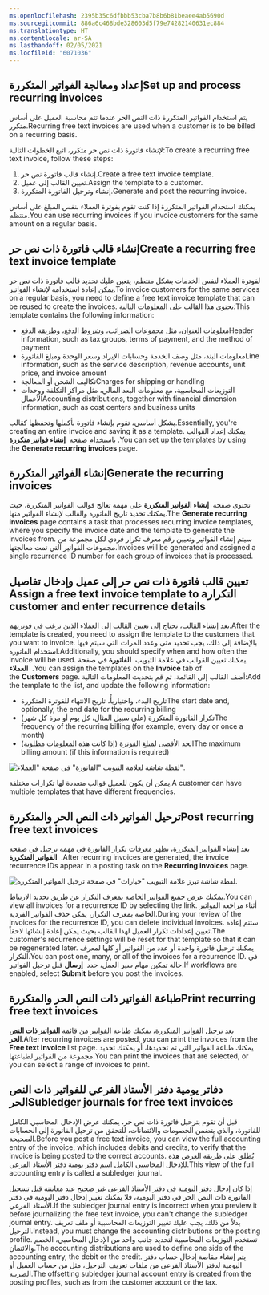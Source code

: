 ```yaml
---
ms.openlocfilehash: 2395b35c6dfbbb53cba7b8b6b81beaee4ab5690d
ms.sourcegitcommit: 886a6c468bde328603d5f79e74282140631ec884
ms.translationtype: HT
ms.contentlocale: ar-SA
ms.lasthandoff: 02/05/2021
ms.locfileid: "6071036"
---
```

## <a name="set-up-and-process-recurring-invoices"></a><span data-ttu-id="0d7d7-101">إعداد ومعالجة الفواتير المتكررة</span><span class="sxs-lookup"><span data-stu-id="0d7d7-101">Set up and process recurring invoices</span></span> 

<span data-ttu-id="0d7d7-102">يتم استخدام الفواتير المتكررة ذات النص الحر عندما تتم محاسبة العميل على أساس متكرر.</span><span class="sxs-lookup"><span data-stu-id="0d7d7-102">Recurring free text invoices are used when a customer is to be billed on a recurring basis.</span></span>

<span data-ttu-id="0d7d7-103">لإنشاء فاتورة ذات نص حر متكرر، اتبع الخطوات التالية:</span><span class="sxs-lookup"><span data-stu-id="0d7d7-103">To create a recurring free text invoice, follow these steps:</span></span>

1.  <span data-ttu-id="0d7d7-104">إنشاء قالب فاتورة نص حر.</span><span class="sxs-lookup"><span data-stu-id="0d7d7-104">Create a free text invoice template.</span></span>
2.  <span data-ttu-id="0d7d7-105">تعيين القالب إلى عميل.</span><span class="sxs-lookup"><span data-stu-id="0d7d7-105">Assign the template to a customer.</span></span>
3.  <span data-ttu-id="0d7d7-106">إنشاء وترحيل الفاتورة المتكررة.</span><span class="sxs-lookup"><span data-stu-id="0d7d7-106">Generate and post the recurring invoice.</span></span>

<span data-ttu-id="0d7d7-107">يمكنك استخدام الفواتير المتكررة إذا كنت تقوم بفوترة العملاء بنفس المبلغ على أساس منتظم.</span><span class="sxs-lookup"><span data-stu-id="0d7d7-107">You can use recurring invoices if you invoice customers for the same amount on a regular basis.</span></span>

## <a name="create-a-recurring-free-text-invoice-template"></a><span data-ttu-id="0d7d7-108">إنشاء قالب فاتورة ذات نص حر</span><span class="sxs-lookup"><span data-stu-id="0d7d7-108">Create a recurring free text invoice template</span></span>

<span data-ttu-id="0d7d7-109">لفوترة العملاء لنفس الخدمات بشكل منتظم، يتعين عليك تحديد قالب فاتورة ذات نص حر يمكن إعادة استخدامه لإنشاء الفواتير.</span><span class="sxs-lookup"><span data-stu-id="0d7d7-109">To invoice customers for the same services on a regular basis, you need to define a free text invoice template that can be reused to create the invoices.</span></span> <span data-ttu-id="0d7d7-110">يحتوي هذا القالب على المعلومات التالية:</span><span class="sxs-lookup"><span data-stu-id="0d7d7-110">This template contains the following information:</span></span>

-   <span data-ttu-id="0d7d7-111">معلومات العنوان، مثل مجموعات الضرائب، وشروط الدفع، وطريقة الدفع</span><span class="sxs-lookup"><span data-stu-id="0d7d7-111">Header information, such as tax groups, terms of payment, and the method of payment</span></span>
-   <span data-ttu-id="0d7d7-112">معلومات البند، مثل وصف الخدمة وحسابات الإيراد وسعر الوحدة ومبلغ الفاتورة</span><span class="sxs-lookup"><span data-stu-id="0d7d7-112">Line information, such as the service description, revenue accounts, unit price, and invoice amount</span></span>
-   <span data-ttu-id="0d7d7-113">تكاليف الشحن أو المعالجة</span><span class="sxs-lookup"><span data-stu-id="0d7d7-113">Charges for shipping or handling</span></span>
-   <span data-ttu-id="0d7d7-114">التوزيعات المحاسبية، مع معلومات البعد المالي، مثل مراكز التكلفة ووحدات الأعمال</span><span class="sxs-lookup"><span data-stu-id="0d7d7-114">Accounting distributions, together with financial dimension information, such as cost centers and business units</span></span>


<span data-ttu-id="0d7d7-115">بشكل أساسي، تقوم بإنشاء فاتورة بأكملها وتحفظها كقالب.</span><span class="sxs-lookup"><span data-stu-id="0d7d7-115">Essentially, you're creating an entire invoice and saving it as a template.</span></span> <span data-ttu-id="0d7d7-116">يمكنك إعداد القوالب باستخدام صفحة  **إنشاء فواتير متكررة** .</span><span class="sxs-lookup"><span data-stu-id="0d7d7-116">You can set up the templates by using the **Generate recurring invoices** page.</span></span>

## <a name="generate-the-recurring-invoices"></a><span data-ttu-id="0d7d7-117">إنشاء الفواتير المتكررة</span><span class="sxs-lookup"><span data-stu-id="0d7d7-117">Generate the recurring invoices</span></span>

<span data-ttu-id="0d7d7-118">تحتوي صفحة  **إنشاء الفواتير المتكررة** على مهمة تعالج قوالب الفواتير المتكررة، حيث يمكنك تحديد تاريخ الفاتورة والقالب لإنشاء الفواتير منها.</span><span class="sxs-lookup"><span data-stu-id="0d7d7-118">The **Generate recurring invoices** page contains a task that processes recurring invoice templates, where you specify the invoice date and the template to generate the invoices from.</span></span> <span data-ttu-id="0d7d7-119">سيتم إنشاء الفواتير وتعيين رقم معرف تكرار فردي لكل مجموعة من مجموعات الفواتير التي تمت معالجتها.</span><span class="sxs-lookup"><span data-stu-id="0d7d7-119">Invoices will be generated and assigned a single recurrence ID number for each group of invoices that is processed.</span></span>

## <a name="assign-a-free-text-invoice-template-to-a-customer-and-enter-recurrence-details"></a><span data-ttu-id="0d7d7-120">‏‫تعيين قالب فاتورة ذات نص حر إلى عميل وإدخال تفاصيل التكرار</span><span class="sxs-lookup"><span data-stu-id="0d7d7-120">Assign a free text invoice template to a customer and enter recurrence details</span></span>

<span data-ttu-id="0d7d7-121">بعد إنشاء القالب، تحتاج إلى تعيين القالب إلى العملاء الذين ترغب في فوترتهم.</span><span class="sxs-lookup"><span data-stu-id="0d7d7-121">After the template is created, you need to assign the template to the customers that you want to invoice.</span></span> <span data-ttu-id="0d7d7-122">بالإضافة إلى ذلك، يجب تحديد متى وعدد المرات التي سيتم فيها استخدام الفاتورة.</span><span class="sxs-lookup"><span data-stu-id="0d7d7-122">Additionally, you should specify when and how often the invoice will be used.</span></span> <span data-ttu-id="0d7d7-123">يمكنك تعيين القوالب في علامة التبويب  **الفاتورة** في صفحة  **العملاء** .</span><span class="sxs-lookup"><span data-stu-id="0d7d7-123">You can assign the templates on the **Invoice** tab of the **Customers** page.</span></span> <span data-ttu-id="0d7d7-124">أضف القالب إلى القائمة، ثم قم بتحديث المعلومات التالية:</span><span class="sxs-lookup"><span data-stu-id="0d7d7-124">Add the template to the list, and update the following information:</span></span>

-   <span data-ttu-id="0d7d7-125">تاريخ البدء، واختياريأً، تاريخ الانتهاء للفوترة المتكررة</span><span class="sxs-lookup"><span data-stu-id="0d7d7-125">The start date and, optionally, the end date for the recurring billing</span></span>
-   <span data-ttu-id="0d7d7-126">تكرار الفاتورة المتكررة (على سبيل المثال، كل يوم أو مرة كل شهر)</span><span class="sxs-lookup"><span data-stu-id="0d7d7-126">The frequency of the recurring billing (for example, every day or once a month)</span></span>
-   <span data-ttu-id="0d7d7-127">الحد الأقصى لمبلغ الفوترة (إذا كانت هذه المعلومات مطلوبة)</span><span class="sxs-lookup"><span data-stu-id="0d7d7-127">The maximum billing amount (if this information is required)</span></span>

![لقطة شاشة لعلامة التبويب "الفاتورة" في صفحة "العملاء".](../media/customers-invoice-tab.png)

<span data-ttu-id="0d7d7-129">يمكن أن يكون للعميل قوالب متعددة لها تكرارات مختلفة.</span><span class="sxs-lookup"><span data-stu-id="0d7d7-129">A customer can have multiple templates that have different frequencies.</span></span>

## <a name="post-recurring-free-text-invoices"></a><span data-ttu-id="0d7d7-130">ترحيل الفواتير ذات النص الحر والمتكررة</span><span class="sxs-lookup"><span data-stu-id="0d7d7-130">Post recurring free text invoices</span></span>

<span data-ttu-id="0d7d7-131">بعد إنشاء الفواتير المتكررة، تظهر معرفات تكرار الفاتورة في مهمة ترحيل في صفحة  **الفواتير المتكررة** .</span><span class="sxs-lookup"><span data-stu-id="0d7d7-131">After recurring invoices are generated, the invoice recurrence IDs appear in a posting task on the **Recurring invoices** page.</span></span>

![لقطة شاشة تبرز علامة التبويب "خيارات" في صفحة ترحيل الفواتير المتكررة.](../media/post-recurring-invoices.png)

<span data-ttu-id="0d7d7-133">يمكنك عرض جميع الفواتير الخاصة بمعرف التكرار عن طريق تحديد الارتباط.</span><span class="sxs-lookup"><span data-stu-id="0d7d7-133">You can view all invoices for a recurrence ID by selecting the link.</span></span>
<span data-ttu-id="0d7d7-134">أثناء مراجعه الفواتير الخاصة بمعرف التكرار، يمكن حذف الفواتير الفردية.</span><span class="sxs-lookup"><span data-stu-id="0d7d7-134">During your review of the invoices for the recurrence ID, you can delete individual invoices.</span></span> <span data-ttu-id="0d7d7-135">ستتم إعادة تعيين إعدادات تكرار العميل لهذا القالب بحيث يمكن إعادة إنشائها لاحقاً.</span><span class="sxs-lookup"><span data-stu-id="0d7d7-135">The customer's recurrence settings will be reset for that template so that it can be regenerated later.</span></span> <span data-ttu-id="0d7d7-136">يمكنك ترحيل فاتورة واحدة أو عدد من الفواتير أو كلها لمعرف التكرار.</span><span class="sxs-lookup"><span data-stu-id="0d7d7-136">You can post one, many, or all of the invoices for a recurrence ID.</span></span> <span data-ttu-id="0d7d7-137">في حالة تمكين مهام سير العمل، حدد  **إرسال** قبل ترحيل الفواتير.</span><span class="sxs-lookup"><span data-stu-id="0d7d7-137">If workflows are enabled, select **Submit** before you post the invoices.</span></span>

## <a name="print-recurring-free-text-invoices"></a><span data-ttu-id="0d7d7-138">طباعة الفواتير ذات النص الحر والمتكررة</span><span class="sxs-lookup"><span data-stu-id="0d7d7-138">Print recurring free text invoices</span></span>

<span data-ttu-id="0d7d7-139">بعد ترحيل الفواتير المتكررة، يمكنك طباعه الفواتير من قائمة **الفواتير ذات النص الحر**.</span><span class="sxs-lookup"><span data-stu-id="0d7d7-139">After recurring invoices are posted, you can print the invoices from the **Free text invoice** list page.</span></span> <span data-ttu-id="0d7d7-140">يمكنك طباعة الفواتير التي تم تحديدها، أو يمكنك تحديد مجموعة من الفواتير لطباعتها.</span><span class="sxs-lookup"><span data-stu-id="0d7d7-140">You can print the invoices that are selected, or you can select a range of invoices to print.</span></span>


## <a name="subledger-journals-for-free-text-invoices"></a><span data-ttu-id="0d7d7-141">دفاتر يومية دفتر الأستاذ الفرعي للفواتير ذات النص الحر</span><span class="sxs-lookup"><span data-stu-id="0d7d7-141">Subledger journals for free text invoices</span></span> 

<span data-ttu-id="0d7d7-142">قبل أن تقوم بترحيل فاتورة ذات نص حر، يمكنك عرض الإدخال المحاسبي الكامل للفاتورة، والذي يتضمن الخصومات والائتمانات، للتحقق من ترحيل الفاتورة إلى الحسابات الصحيحة.</span><span class="sxs-lookup"><span data-stu-id="0d7d7-142">Before you post a free text invoice, you can view the full accounting entry of the invoice, which includes debits and credits, to verify that the invoice is being posted to the correct accounts.</span></span> <span data-ttu-id="0d7d7-143">يُطلق على طريقة العرض هذه للإدخال المحاسبي الكامل اسم دفتر يومية دفتر الأستاذ الفرعي.</span><span class="sxs-lookup"><span data-stu-id="0d7d7-143">This view of the full accounting entry is called a subledger journal.</span></span>

<span data-ttu-id="0d7d7-144">إذا كان إدخال دفتر اليومية في دفتر الأستاذ الفرعي غير صحيح عند معاينته قبل تسجيل الفاتورة ذات النص الحر في دفتر اليومية، فلا يمكنك تغيير إدخال دفتر اليومية في دفتر الأستاذ الفرعي.</span><span class="sxs-lookup"><span data-stu-id="0d7d7-144">If the subledger journal entry is incorrect when you preview it before journalizing the free text invoice, you can't change the subledger journal entry.</span></span> <span data-ttu-id="0d7d7-145">بدلاً من ذلك، يجب عليك تغيير التوزيعات المحاسبية أو ملف تعريف الترحيل.</span><span class="sxs-lookup"><span data-stu-id="0d7d7-145">Instead, you must change the accounting distributions or the posting profile.</span></span> <span data-ttu-id="0d7d7-146">تستخدم التوزيعات المحاسبية لتحديد جانب واحد من الإدخال المحاسبي، الخصم والائتمان.</span><span class="sxs-lookup"><span data-stu-id="0d7d7-146">The accounting distributions are used to define one side of the accounting entry, the debit or the credit.</span></span> <span data-ttu-id="0d7d7-147">يتم إنشاء مقاصة إدخال حساب دفتر اليومية لدفتر الأستاذ الفرعي من ملفات تعريف الترحيل، مثل من حساب العميل أو الضريبة.</span><span class="sxs-lookup"><span data-stu-id="0d7d7-147">The offsetting subledger journal account entry is created from the posting profiles, such as from the customer account or the tax.</span></span>
